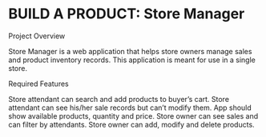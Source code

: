 # BUILD A PRODUCT: Store Manager

Project Overview

Store Manager is a web application that helps store owners manage sales and product inventory records. This application is meant for use in a single store.

Required Features

  Store attendant can search and add products to buyer’s cart.
  Store attendant can see his/her sale records but can’t modify them.
  App should show available products, quantity and price.
  Store owner can see sales and can filter by attendants.
  Store owner can add, modify and delete products.
